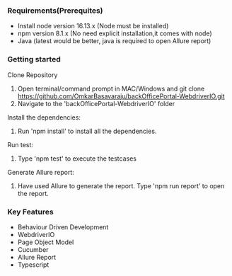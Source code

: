 ### Requirements(Prerequites)

- Install node version 16.13.x (Node must be installed)
- npm version 8.1.x (No need explicit installation,it comes with node)
- Java (latest would be better, java is required to open Allure report)

### Getting started

Clone Repository

1. Open terminal/command prompt in MAC/Windows and git clone https://github.com/OmkarBasavaraju/backOfficePortal-WebdriverIO.git
2. Navigate to the 'backOfficePortal-WebdriverIO' folder

Install the dependencies:

1. Run 'npm install' to install all the dependencies.

Run test:

1. Type 'npm test' to execute the testcases

Generate Allure report:

1. Have used Allure to generate the report. Type 'npm run report' to open the report.

### Key Features

- Behaviour Driven Development
- WebdriverIO
- Page Object Model
- Cucumber
- Allure Report
- Typescript
